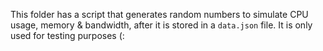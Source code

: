 This folder has a script that generates random numbers to simulate CPU usage, memory & bandwidth, after it is stored in a `data.json` file. It is  only used for testing purposes (: